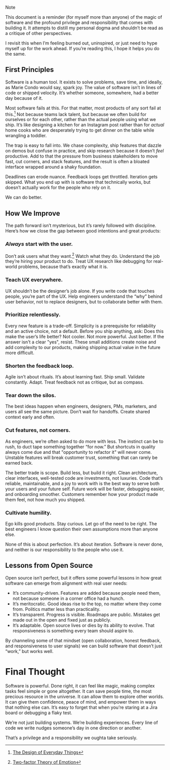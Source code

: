 > [!NOTE]
> This document is a reminder (for myself more than anyone) of the magic of software and the profound privilege and responsibility that comes with building it. It attempts to distill my personal dogma and shouldn’t be read as a critique of other perspectives.
>
> I revisit this when I’m feeling burned out, uninspired, or just need to hype myself up for the work ahead. If you’re reading this, I hope it helps you do the same.

## First Principles

Software is a human tool. It exists to solve problems, save time, and ideally, as Marie Condo would say, spark joy. The value of software isn’t in lines of code or shipped velocity. It’s whether someone, somewhere, had a better day because of it.

Most software fails at this. For that matter, most products of any sort fail at this.[^1] Not because teams lack talent, but because we often build for ourselves or for each other, rather than the actual people using what we ship. It’s like designing a kitchen for an Instagram post rather than for _actual_ home cooks who are desperately trying to get dinner on the table while wrangling a toddler.

The trap is easy to fall into. We chase complexity, ship features that dazzle on demos but confuse in practice, and skip research because it doesn’t _feel_ productive. Add to that the pressure from business stakeholders to move fast, cut corners, and stack features, and the result is often a bloated interface wrapped around a shaky foundation.

Deadlines can erode nuance. Feedback loops get throttled. Iteration gets skipped. What you end up with is software that technically works, but doesn’t actually work for the people who rely on it.

We can do better.

## How We Improve

The path forward isn’t mysterious, but it’s rarely followed with discipline. Here’s how we close the gap between good intentions and great products:

### _Always_ start with the user.

Don’t ask users what they want.[^2] Watch what they do. Understand the job they’re hiring your product to do. Treat UX research like debugging for real-world problems, because that’s exactly what it is.

### Teach UX everywhere.

UX shouldn’t be the designer’s job alone. If you write code that touches people, you’re part of the UX. Help engineers understand the “why” behind user behavior, not to replace designers, but to collaborate better with them.

### Prioritize relentlessly.

Every new feature is a trade-off. Simplicity is a prerequisite for reliability and an active choice, not a default. Before you ship anything, ask: Does this make the user’s life better? Not cooler. Not more powerful. Just better. If the answer isn't a clear "yes", resist. These small additions create noise and add complexity to our products, making shipping actual value in the future more difficult.

### Shorten the feedback loop.

Agile isn’t about rituals. It’s about learning fast. Ship small. Validate constantly. Adapt. Treat feedback not as critique, but as compass.

### Tear down the silos.

The best ideas happen when engineers, designers, PMs, marketers, and users all see the same picture. Don’t wait for handoffs. Create shared context early and often.

### Cut features, not corners.

As engineers, we’re often asked to do more with less. The instinct can be to rush, to duct tape something together “for now.” But shortcuts in quality always come due and that "opportunity to refactor it" will never come. Unstable features will break customer trust, something that can rarely be earned back.

The better trade is scope. Build less, but build it right. Clean architecture, clear interfaces, well-tested code are investments, not luxuries. Code that’s reliable, maintainable, and a joy to work with is the best way to serve both your users and your future self. Future work will be faster, debugging easier, and onboarding smoother. Customers remember how your product made them feel, not how much you shipped.

### Cultivate humility.

Ego kills good products. Stay curious. Let go of the need to be right. The best engineers I know question their own assumptions more than anyone else.

None of this is about perfection. It’s about iteration. Software is never done, and neither is our responsibility to the people who use it.

## Lessons from Open Source

Open source isn’t perfect, but it offers some powerful lessons in how great software can emerge from alignment with real user needs:

- It’s community-driven. Features are added because people need them, not because someone in a corner office had a hunch.
- It’s meritocratic. Good ideas rise to the top, no matter where they come from. Politics matter less than practicality.
- It’s transparent. Progress is visible. Roadmaps are public. Mistakes get made out in the open and fixed just as publicly.
- It’s adaptable. Open source lives or dies by its ability to evolve. That responsiveness is something every team should aspire to.

By channeling some of that mindset (open collaboration, honest feedback, and responsiveness to user signals) we can build software that doesn’t just “work,” but works well.

# Final Thought

Software is powerful. Done right, it can feel like magic, making complex tasks feel simple or gone altogether. It can save people time, the most precious resource in the universe. It can allow them to explore other worlds. It can give them confidence, peace of mind, and empower them in ways that nothing else can. It’s easy to forget that when you’re staring at a Jira board or debugging a flaky test.

We’re not just building systems. We’re building experiences. Every line of code we write nudges someone’s day in one direction or another.

That’s a privilege and a responsibility we oughta take seriously.

[^1]: [The Design of Everyday Things](https://dl.icdst.org/pdfs/files4/4bb8d08a9b309df7d86e62ec4056ceef.pdf)
[^2]: [Two-factor Theory of Emotion](https://en.wikipedia.org/wiki/Two-factor_theory_of_emotion)
